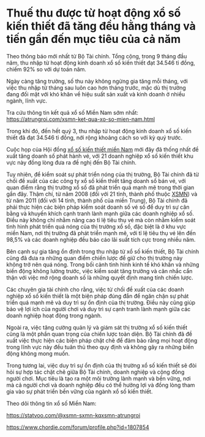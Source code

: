 # Thuế thu được từ hoạt động xổ số kiến thiết đã tăng đều hằng tháng và tiến gần đến mục tiêu của cả năm
Theo thông báo mới nhất từ Bộ Tài chính. Tổng cộng, trong 9 tháng đầu năm, thu nhập từ hoạt động kinh doanh xổ số kiến thiết đạt 34.546 tỉ đồng, chiếm 92% so với dự toán năm.

Ngày càng tăng trưởng, số thu này không ngừng gia tăng mỗi tháng, với việc thu nhập từ tháng sau luôn cao hơn tháng trước, mặc dù thị trường đang đối mặt với khó khăn về hiệu suất sản xuất và kinh doanh ở nhiều ngành, lĩnh vực.

Tra cứu thông tin kết quả xổ số Miền Nam sớm nhất: https://atrungroi.com/xsmn-ket-qua-xo-so-mien-nam.html

Trong khi đó, đến hết quý 3, thu nhập từ hoạt động kinh doanh xổ số kiến thiết đã đạt 34.546 tỉ đồng, nới rộng khoảng cách so với kỳ quý trước.

Cuộc họp của Hội đồng [xổ số kiến thiết miền Nam](https://archive.org/details/@xsmn-sxmn-kqxsmn-atrungroi) mới đây đã thống nhất đề xuất tăng doanh số phát hành vé, với 21 doanh nghiệp xổ số kiến thiết khu vực này đồng lòng đưa ra đề nghị đến Bộ Tài chính.

Tuy nhiên, để kiểm soát sự phát triển nóng của thị trường, Bộ Tài chính đã từ chối đề xuất của các công ty xổ số kiến thiết tăng doanh số bán vé, với quan điểm rằng thị trường xổ số đã phát triển quá mạnh mẽ trong thời gian gần đây. Thậm chí, từ năm 2008 (đối với 21 tỉnh, thành phố thuộc [XSMN](https://www.discogs.com/user/xsmn-atrungroi)) và từ năm 2011 (đối với 14 tỉnh, thành phố của miền Trung), Bộ Tài chính đã phải thực hiện các biện pháp kiểm soát doanh số vé số để duy trì sự cân bằng và khuyến khích cạnh tranh lành mạnh giữa các doanh nghiệp xổ số. Điều này không chỉ nhằm nâng cao tỉ lệ tiêu thụ vé mà còn nhằm kiểm soát tình hình phát triển quá nóng của thị trường xổ số, đặc biệt là ở khu vực miền Nam, nơi thị trường đã phát triển mạnh mẽ, với tỉ lệ tiêu thụ vé lên đến 98,5% và các doanh nghiệp đều báo cáo lãi suất tích cực trong nhiều năm.

Bên cạnh sự gia tăng ổn định trong thu nhập từ xổ số kiến thiết, Bộ Tài chính cũng đã đưa ra những quan điểm chiến lược để giữ cho thị trường này không trở nên quá nóng. Trong bối cảnh tình hình kinh tế khó khăn và những biến động không lường trước, việc kiểm soát tăng trưởng và cân nhắc cẩn thận với việc mở rộng doanh số là những quyết định mang tính chiến lược.

Các chuyên gia tài chính cho rằng, việc từ chối đề xuất của các doanh nghiệp xổ số kiến thiết là một biện pháp đúng đắn để ngăn chặn sự phát triển quá mạnh mẽ và duy trì sự ổn định của thị trường. Điều này cũng giúp bảo vệ lợi ích của người chơi và duy trì sự cạnh tranh lành mạnh giữa các doanh nghiệp hoạt động trong ngành.

Ngoài ra, việc tăng cường quản lý và giám sát thị trường xổ số kiến thiết cũng là một phần quan trọng của chiến lược toàn diện. Bộ Tài chính đã đề xuất việc thực hiện các biện pháp chặt chẽ để đảm bảo rằng mọi hoạt động trong lĩnh vực này đều tuân thủ theo quy định và không gây ra những biến động không mong muốn.

Trong tương lai, việc duy trì sự ổn định của thị trường xổ số kiến thiết sẽ đòi hỏi sự hợp tác chặt chẽ giữa Bộ Tài chính, doanh nghiệp và cộng đồng người chơi. Mục tiêu là tạo ra một môi trường lành mạnh và bền vững, nơi mà cả người chơi và doanh nghiệp đều có thể hưởng lợi và đồng lòng tham gia vào sự phát triển bền vững của ngành xổ số kiến thiết.

Theo dõi thông tin xổ số Miền Nam:

https://statvoo.com/@xsmn-sxmn-kqxsmn-atrungroi

https://www.chordie.com/forum/profile.php?id=1807854
